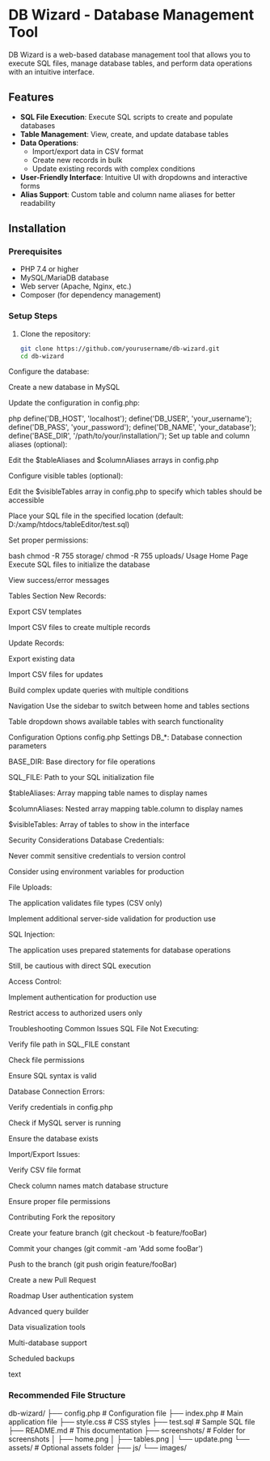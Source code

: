 # DB Wizard - Database Management Tool

DB Wizard is a web-based database management tool that allows you to execute SQL files, manage database tables, and perform data operations with an intuitive interface.

## Features

- **SQL File Execution**: Execute SQL scripts to create and populate databases
- **Table Management**: View, create, and update database tables
- **Data Operations**:
  - Import/export data in CSV format
  - Create new records in bulk
  - Update existing records with complex conditions
- **User-Friendly Interface**: Intuitive UI with dropdowns and interactive forms
- **Alias Support**: Custom table and column name aliases for better readability

## Installation

### Prerequisites
- PHP 7.4 or higher
- MySQL/MariaDB database
- Web server (Apache, Nginx, etc.)
- Composer (for dependency management)

### Setup Steps

1. Clone the repository:
   ```bash
   git clone https://github.com/yourusername/db-wizard.git
   cd db-wizard
Configure the database:

Create a new database in MySQL

Update the configuration in config.php:

php
define('DB_HOST', 'localhost');
define('DB_USER', 'your_username');
define('DB_PASS', 'your_password');
define('DB_NAME', 'your_database');
define('BASE_DIR', '/path/to/your/installation/');
Set up table and column aliases (optional):

Edit the $tableAliases and $columnAliases arrays in config.php

Configure visible tables (optional):

Edit the $visibleTables array in config.php to specify which tables should be accessible

Place your SQL file in the specified location (default: D:/xamp/htdocs/tableEditor/test.sql)

Set proper permissions:

bash
chmod -R 755 storage/
chmod -R 755 uploads/
Usage
Home Page
Execute SQL files to initialize the database

View success/error messages

Tables Section
New Records:

Export CSV templates

Import CSV files to create multiple records

Update Records:

Export existing data

Import CSV files for updates

Build complex update queries with multiple conditions

Navigation
Use the sidebar to switch between home and tables sections

Table dropdown shows available tables with search functionality


Configuration Options
config.php Settings
DB_*: Database connection parameters

BASE_DIR: Base directory for file operations

SQL_FILE: Path to your SQL initialization file

$tableAliases: Array mapping table names to display names

$columnAliases: Nested array mapping table.column to display names

$visibleTables: Array of tables to show in the interface

Security Considerations
Database Credentials:

Never commit sensitive credentials to version control

Consider using environment variables for production

File Uploads:

The application validates file types (CSV only)

Implement additional server-side validation for production use

SQL Injection:

The application uses prepared statements for database operations

Still, be cautious with direct SQL execution

Access Control:

Implement authentication for production use

Restrict access to authorized users only

Troubleshooting
Common Issues
SQL File Not Executing:

Verify file path in SQL_FILE constant

Check file permissions

Ensure SQL syntax is valid

Database Connection Errors:

Verify credentials in config.php

Check if MySQL server is running

Ensure the database exists

Import/Export Issues:

Verify CSV file format

Check column names match database structure

Ensure proper file permissions


Contributing
Fork the repository

Create your feature branch (git checkout -b feature/fooBar)

Commit your changes (git commit -am 'Add some fooBar')

Push to the branch (git push origin feature/fooBar)

Create a new Pull Request

Roadmap
User authentication system

Advanced query builder

Data visualization tools

Multi-database support

Scheduled backups

text

### Recommended File Structure
db-wizard/
├── config.php # Configuration file
├── index.php # Main application file
├── style.css # CSS styles
├── test.sql # Sample SQL file
├── README.md # This documentation
├── screenshots/ # Folder for screenshots
│ ├── home.png
│ ├── tables.png
│ └── update.png
└── assets/ # Optional assets folder
├── js/
└── images/
